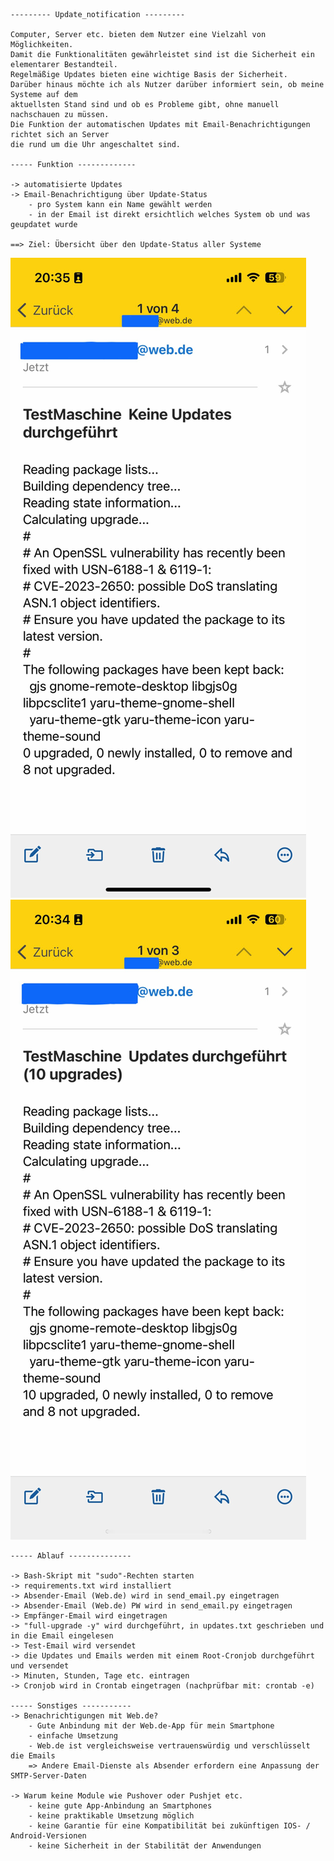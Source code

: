     --------- Update_notification ---------
    
    Computer, Server etc. bieten dem Nutzer eine Vielzahl von Möglichkeiten. 
    Damit die Funktionalitäten gewährleistet sind ist die Sicherheit ein elementarer Bestandteil.
    Regelmäßige Updates bieten eine wichtige Basis der Sicherheit.
    Darüber hinaus möchte ich als Nutzer darüber informiert sein, ob meine Systeme auf dem
    aktuellsten Stand sind und ob es Probleme gibt, ohne manuell nachschauen zu müssen.
    Die Funktion der automatischen Updates mit Email-Benachrichtigungen richtet sich an Server
    die rund um die Uhr angeschaltet sind.

    ----- Funktion -------------
    
    -> automatisierte Updates
    -> Email-Benachrichtigung über Update-Status
        - pro System kann ein Name gewählt werden
        - in der Email ist direkt ersichtlich welches System ob und was geupdatet wurde
    
    ==> Ziel: Übersicht über den Update-Status aller Systeme


![Notification 1](Notification1.png) ![Notification 2](Notification2.png)

    
    ----- Ablauf --------------
    
    -> Bash-Skript mit "sudo"-Rechten starten
    -> requirements.txt wird installiert
    -> Absender-Email (Web.de) wird in send_email.py eingetragen
    -> Absender-Email (Web.de) PW wird in send_email.py eingetragen
    -> Empfänger-Email wird eingetragen
    -> "full-upgrade -y" wird durchgeführt, in updates.txt geschrieben und in die Email eingelesen 
    -> Test-Email wird versendet
    -> die Updates und Emails werden mit einem Root-Cronjob durchgeführt und versendet
    -> Minuten, Stunden, Tage etc. eintragen
    -> Cronjob wird in Crontab eingetragen (nachprüfbar mit: crontab -e)
    
    ----- Sonstiges -----------
    -> Benachrichtigungen mit Web.de?
        - Gute Anbindung mit der Web.de-App für mein Smartphone
        - einfache Umsetzung
        - Web.de ist vergleichsweise vertrauenswürdig und verschlüsselt die Emails
        => Andere Email-Dienste als Absender erfordern eine Anpassung der SMTP-Server-Daten
        
    -> Warum keine Module wie Pushover oder Pushjet etc.
        - keine gute App-Anbindung an Smartphones
        - keine praktikable Umsetzung möglich
        - keine Garantie für eine Kompatibilität bei zukünftigen IOS- / Android-Versionen
        - keine Sicherheit in der Stabilität der Anwendungen
